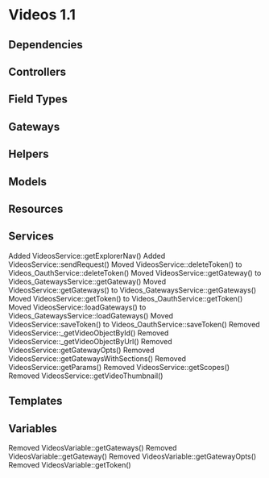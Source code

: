 # Videos 1.1

## Dependencies

## Controllers

## Field Types

## Gateways

## Helpers

## Models

## Resources

## Services

Added VideosService::getExplorerNav()
Added VideosService::sendRequest()
Moved VideosService::deleteToken() to Videos_OauthService::deleteToken()
Moved VideosService::getGateway() to Videos_GatewaysService::getGateway()
Moved VideosService::getGateways() to Videos_GatewaysService::getGateways()
Moved VideosService::getToken() to Videos_OauthService::getToken()
Moved VideosService::loadGateways() to Videos_GatewaysService::loadGateways()
Moved VideosService::saveToken() to Videos_OauthService::saveToken()
Removed VideosService::_getVideoObjectById()
Removed VideosService::_getVideoObjectByUrl()
Removed VideosService::getGatewayOpts()
Removed VideosService::getGatewaysWithSections()
Removed VideosService::getParams()
Removed VideosService::getScopes()
Removed VideosService::getVideoThumbnail()

## Templates

## Variables

Removed VideosVariable::getGateways()
Removed VideosVariable::getGateway()
Removed VideosVariable::getGatewayOpts()
Removed VideosVariable::getToken()